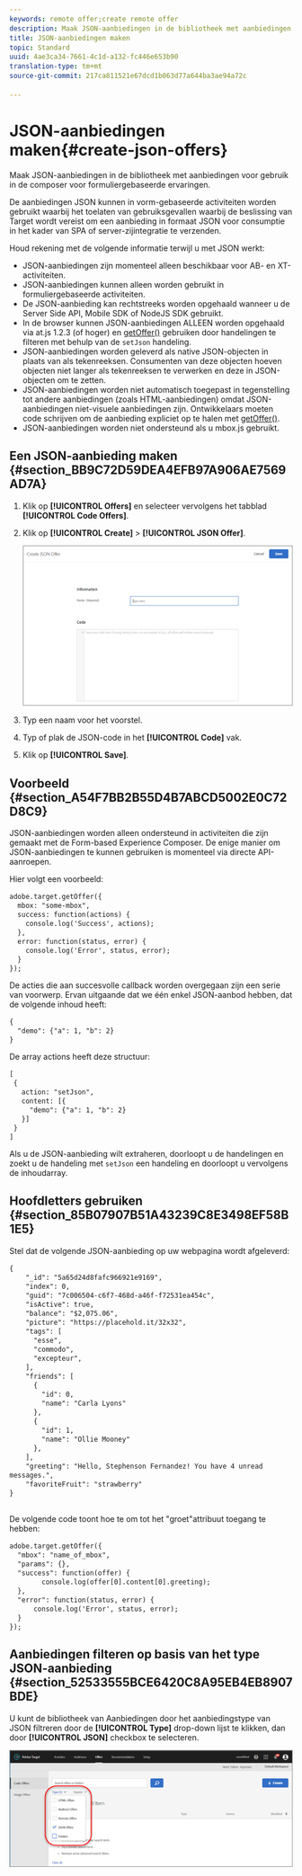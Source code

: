 ```yaml
---
keywords: remote offer;create remote offer
description: Maak JSON-aanbiedingen in de bibliotheek met aanbiedingen voor gebruik in de composer voor formuliergebaseerde ervaringen.
title: JSON-aanbiedingen maken
topic: Standard
uuid: 4ae3ca34-7661-4c1d-a132-fc446e653b90
translation-type: tm+mt
source-git-commit: 217ca811521e67dcd1b063d77a644ba3ae94a72c

---
```



# JSON-aanbiedingen maken{#create-json-offers}

Maak JSON-aanbiedingen in de bibliotheek met aanbiedingen voor gebruik in de composer voor formuliergebaseerde ervaringen.

De aanbiedingen JSON kunnen in vorm-gebaseerde activiteiten worden gebruikt waarbij het toelaten van gebruiksgevallen waarbij de beslissing van Target wordt vereist om een aanbieding in formaat JSON voor consumptie in het kader van SPA of server-zijintegratie te verzenden.

Houd rekening met de volgende informatie terwijl u met JSON werkt:

* JSON-aanbiedingen zijn momenteel alleen beschikbaar voor AB- en XT-activiteiten.
* JSON-aanbiedingen kunnen alleen worden gebruikt in formuliergebaseerde activiteiten.
* De JSON-aanbieding kan rechtstreeks worden opgehaald wanneer u de Server Side API, Mobile SDK of NodeJS SDK gebruikt.
* In de browser kunnen JSON-aanbiedingen ALLEEN worden opgehaald via at.js 1.2.3 (of hoger) en [getOffer()](/help/c-implementing-target/c-implementing-target-for-client-side-web/adobe-target-getoffer.md) gebruiken door handelingen te filteren met behulp van de `setJson` handeling.
* JSON-aanbiedingen worden geleverd als native JSON-objecten in plaats van als tekenreeksen. Consumenten van deze objecten hoeven objecten niet langer als tekenreeksen te verwerken en deze in JSON-objecten om te zetten.
* JSON-aanbiedingen worden niet automatisch toegepast in tegenstelling tot andere aanbiedingen (zoals HTML-aanbiedingen) omdat JSON-aanbiedingen niet-visuele aanbiedingen zijn. Ontwikkelaars moeten code schrijven om de aanbieding expliciet op te halen met [getOffer()](/help/c-implementing-target/c-implementing-target-for-client-side-web/adobe-target-getoffer.md).
* JSON-aanbiedingen worden niet ondersteund als u mbox.js gebruikt.

## Een JSON-aanbieding maken {#section_BB9C72D59DEA4EFB97A906AE7569AD7A}

1. Klik op **[!UICONTROL Offers]** en selecteer vervolgens het tabblad **[!UICONTROL Code Offers]**.
1. Klik op **[!UICONTROL Create]** > **[!UICONTROL JSON Offer]**.

   ![](assets/offer-json.png)

1. Typ een naam voor het voorstel.
1. Typ of plak de JSON-code in het **[!UICONTROL Code]** vak.
1. Klik op **[!UICONTROL Save]**.

## Voorbeeld {#section_A54F7BB2B55D4B7ABCD5002E0C72D8C9}

JSON-aanbiedingen worden alleen ondersteund in activiteiten die zijn gemaakt met de Form-based Experience Composer. De enige manier om JSON-aanbiedingen te kunnen gebruiken is momenteel via directe API-aanroepen.

Hier volgt een voorbeeld:

```
adobe.target.getOffer({ 
  mbox: "some-mbox", 
  success: function(actions) { 
    console.log('Success', actions); 
  }, 
  error: function(status, error) { 
    console.log('Error', status, error); 
  } 
});
```

De acties die aan succesvolle callback worden overgegaan zijn een serie van voorwerp. Ervan uitgaande dat we één enkel JSON-aanbod hebben, dat de volgende inhoud heeft:

```
{ 
  "demo": {"a": 1, "b": 2} 
}
```

De array actions heeft deze structuur:

```
[ 
 { 
   action: "setJson", 
   content: [{ 
     "demo": {"a": 1, "b": 2} 
   }] 
 }  
]
```

Als u de JSON-aanbieding wilt extraheren, doorloopt u de handelingen en zoekt u de handeling met `setJson` een handeling en doorloopt u vervolgens de inhoudarray.

## Hoofdletters gebruiken {#section_85B07907B51A43239C8E3498EF58B1E5}

Stel dat de volgende JSON-aanbieding op uw webpagina wordt afgeleverd:

```
{ 
    "_id": "5a65d24d8fafc966921e9169", 
    "index": 0, 
    "guid": "7c006504-c6f7-468d-a46f-f72531ea454c", 
    "isActive": true, 
    "balance": "$2,075.06", 
    "picture": "https://placehold.it/32x32", 
    "tags": [ 
      "esse", 
      "commodo", 
      "excepteur", 
    ], 
    "friends": [ 
      { 
        "id": 0, 
        "name": "Carla Lyons" 
      }, 
      { 
        "id": 1, 
        "name": "Ollie Mooney" 
      }, 
    ], 
    "greeting": "Hello, Stephenson Fernandez! You have 4 unread messages.", 
    "favoriteFruit": "strawberry" 
} 
  
```

De volgende code toont hoe te om tot het &quot;groet&quot;attribuut toegang te hebben:

```
adobe.target.getOffer({   
  "mbox": "name_of_mbox", 
  "params": {}, 
  "success": function(offer) {           
        console.log(offer[0].content[0].greeting); 
  },   
  "error": function(status, error) {           
      console.log('Error', status, error); 
  } 
});
```

## Aanbiedingen filteren op basis van het type JSON-aanbieding {#section_52533555BCE6420C8A95EB4EB8907BDE}

U kunt de bibliotheek van Aanbiedingen door het aanbiedingstype van JSON filtreren door de **[!UICONTROL Type]** drop-down lijst te klikken, dan door **[!UICONTROL JSON]** checkbox te selecteren.

![](assets/offer-json-filter.png)

